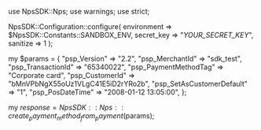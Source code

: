 use NpsSDK::Nps;
use warnings;
use strict;

NpsSDK::Configuration::configure( 
    environment => $NpsSDK::Constants::SANDBOX_ENV,
    secret_key => "_YOUR_SECRET_KEY_",
    sanitize => 1 
    );

my $params = {
    "psp_Version" => "2.2",
    "psp_MerchantId" => "sdk_test",
    "psp_TransactionId" => "65340022",
    "psp_PaymentMethodTag" => "Corporate card",
    "psp_CustomerId" => "bMnVPbNgX55oUz1VLgC41E5iD2rYRo2b",
    "psp_SetAsCustomerDefault" => "1",
    "psp_PosDateTime" => "2008-01-12 13:05:00",
};

my $response = NpsSDK::Nps::create_payment_method_from_payment($params);